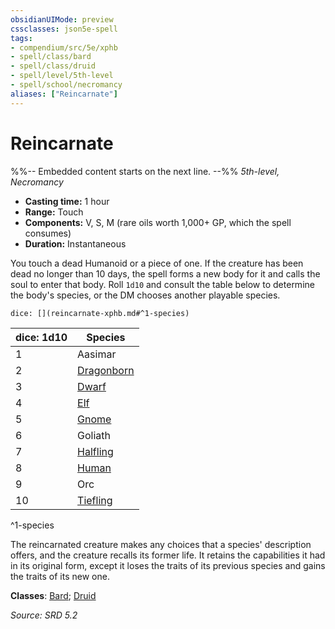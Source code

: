 ```yaml
---
obsidianUIMode: preview
cssclasses: json5e-spell
tags:
- compendium/src/5e/xphb
- spell/class/bard
- spell/class/druid
- spell/level/5th-level
- spell/school/necromancy
aliases: ["Reincarnate"]
---
```

# Reincarnate
%%-- Embedded content starts on the next line. --%%
*5th-level, Necromancy*  

- **Casting time:** 1 hour
- **Range:** Touch
- **Components:** V, S, M (rare oils worth 1,000+ GP, which the spell consumes)
- **Duration:** Instantaneous

You touch a dead Humanoid or a piece of one. If the creature has been dead no longer than 10 days, the spell forms a new body for it and calls the soul to enter that body. Roll `1d10` and consult the table below to determine the body's species, or the DM chooses another playable species.

`dice: [](reincarnate-xphb.md#^1-species)`

| dice: 1d10 | Species |
|------------|---------|
| 1 | Aasimar |
| 2 | [Dragonborn](compendium/races/dragonborn-xphb.md) |
| 3 | [Dwarf](compendium/races/dwarf-xphb.md) |
| 4 | [Elf](compendium/races/elf-xphb.md) |
| 5 | [Gnome](compendium/races/gnome-xphb.md) |
| 6 | Goliath |
| 7 | [Halfling](compendium/races/halfling-xphb.md) |
| 8 | [Human](compendium/races/human-xphb.md) |
| 9 | Orc |
| 10 | [Tiefling](compendium/races/tiefling-xphb.md) |
^1-species

The reincarnated creature makes any choices that a species' description offers, and the creature recalls its former life. It retains the capabilities it had in its original form, except it loses the traits of its previous species and gains the traits of its new one.

**Classes**: [Bard](compendium/lists/list-spells-classes-bard.md); [Druid](compendium/lists/list-spells-classes-druid.md)

*Source: SRD 5.2*